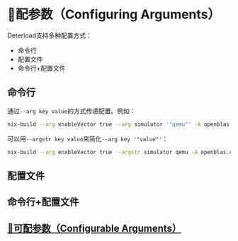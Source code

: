 # 🧾配参数（Configuring Arguments）

Deterload支持多种配置方式：

* 命令行
* 配置文件
* 命令行+配置文件

## 命令行

通过`--arg key value`的方式传递配置。例如：

```bash
nix-build --arg enableVector true --arg simulator '"qemu"' -A openblas.cpt
```

可以用`--argstr key value`来简化`--arg key '"value"'`：

```bash
nix-build --arg enableVector true --argstr simulator qemu -A openblas.cpt
```

## 配置文件

## 命令行+配置文件

## [🧾可配参数（Configurable Arguments）](./reference/config.md)
